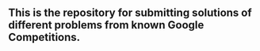 ## This is the repository for submitting solutions of different problems from known Google Competitions.
    
